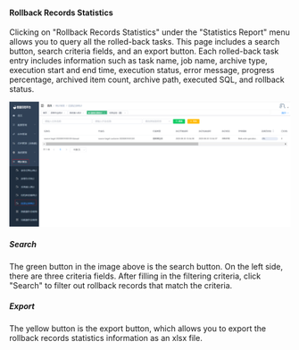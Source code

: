 #### Rollback Records Statistics

Clicking on "Rollback Records Statistics" under the "Statistics Report" menu allows you to query all the rolled-back tasks. This page includes a search button, search criteria fields, and an export button. Each rolled-back task entry includes information such as task name, job name, archive type, execution start and end time, execution status, error message, progress percentage, archived item count, archive path, executed SQL, and rollback status.

![image-20230621112909511](../../../images/whaleal-data-images/image-20230621112909511.png)

##### Search

The green button in the image above is the search button. On the left side, there are three criteria fields. After filling in the filtering criteria, click "Search" to filter out rollback records that match the criteria.

##### Export

The yellow button is the export button, which allows you to export the rollback records statistics information as an xlsx file.

